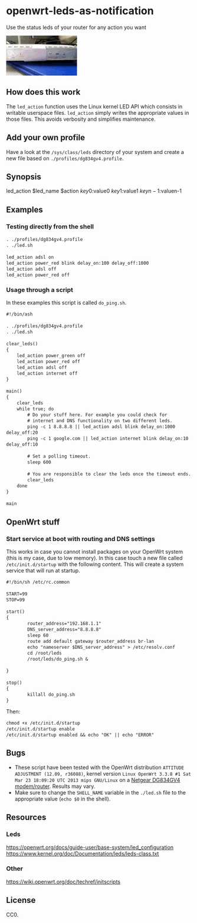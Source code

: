 # openwrt-leds-as-notification

Use the status leds of your router for any action you want

![DG834GV4 blinking leds](dg834gv4_leds.gif)

## How does this work

The `led_action` function uses the Linux kernel LED API which consists
in writable userspace files. `led_action` simply writes the appropriate
values in those files. This avoids verbosity and simplifies maintenance.

## Add your own profile

Have a look at the `/sys/class/leds` directory of your system and create a
new file based on `./profiles/dg834gv4.profile`.

## Synopsis

led_action $led_name $action $key0:$value0 $key1:$value1 $keyn-1:$valuen-1

## Examples

### Testing directly from the shell

```
. ./profiles/dg834gv4.profile
. ./led.sh

led_action adsl on
led_action power_red blink delay_on:100 delay_off:1000
led_action adsl off
led_action power_red off
```

### Usage through a script

In these examples this script is called `do_ping.sh`.

```shell
#!/bin/ash

. ./profiles/dg834gv4.profile
. ./led.sh

clear_leds()
{
    led_action power_green off
    led_action power_red off
    led_action adsl off
    led_action internet off
}

main()
{
    clear_leds
    while true; do
        # Do your stuff here. For example you could check for
        # internet and DNS functionality on two different leds.
        ping -c 1 8.8.8.8 || led_action adsl blink delay_on:1000 delay_off:20
        ping -c 1 google.com || led_action internet blink delay_on:10 delay_off:10

        # Set a polling timeout.
        sleep 600

        # You are responsible to clear the leds once the timeout ends.
        clear_leds
    done
}

main
```

## OpenWrt stuff

### Start service at boot with routing and DNS settings

This works in case you cannot install packages on your OpenWrt system (this
is my case, due to low memory). In this case touch a new file called
`/etc/init.d/startup` with the following content. This will create a
system service that will run at startup.

```shell
#!/bin/sh /etc/rc.common

START=99
STOP=99

start()
{
        router_address="192.168.1.1"
        DNS_server_address="8.8.8.8"
        sleep 60
        route add default gateway $router_address br-lan
        echo "nameserver $DNS_server_address" > /etc/resolv.conf
        cd /root/leds
        /root/leds/do_ping.sh &

}

stop()
{
        killall do_ping.sh
}
```

Then:

    chmod +x /etc/init.d/startup
    /etc/init.d/startup enable
    /etc/init.d/startup enabled && echo "OK" || echo "ERROR"

## Bugs

- These script have been tested with the OpenWrt distribution `ATTITUDE
  ADJUSTMENT (12.09, r36088)`, kernel version `Linux OpenWrt 3.3.8 #1 Sat
  Mar 23 18:09:20 UTC 2013 mips GNU/Linux` on a [Netgear DG834GV4
  modem/router](https://wikidevi.com/wiki/Netgear_DG834Gv4). Results may
  vary.
- Make sure to change the `SHELL_NAME` variable in the `./led.sh` file to
  the appropriate value (`echo $0` in the shell).

## Resources

### Leds

https://openwrt.org/docs/guide-user/base-system/led_configuration
https://www.kernel.org/doc/Documentation/leds/leds-class.txt

### Other

https://wiki.openwrt.org/doc/techref/initscripts

## License

CC0.
